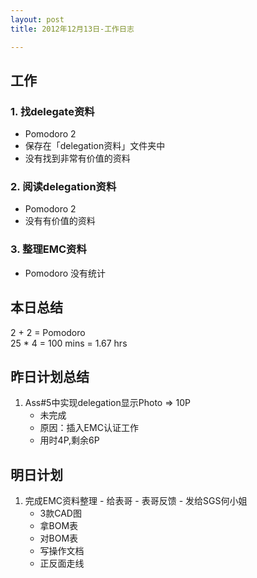 ```yaml
---
layout: post
title: 2012年12月13日-工作日志  

---
```


  
## 工作

### 1. 找delegate资料    
-  Pomodoro 2
-  保存在「delegation资料」文件夹中  
-  没有找到非常有价值的资料   

### 2. 阅读delegation资料 
-  Pomodoro 2  
-  没有有价值的资料    

### 3. 整理EMC资料
-  Pomodoro 没有统计    
     
  
## 本日总结    

2 + 2 =  Pomodoro    
25 * 4 = 100 mins = 1.67 hrs    
  
## 昨日计划总结    
1. Ass#5中实现delegation显示Photo => 10P   
	- 未完成  
	- 原因：插入EMC认证工作   
	- 用时4P,剩余6P
  
## 明日计划    
  
1. 完成EMC资料整理  - 给表哥 - 表哥反馈 - 发给SGS何小姐
	- 3款CAD图  
	- 拿BOM表  
	- 对BOM表  
	- 写操作文档  
	- 正反面走线







  

    
